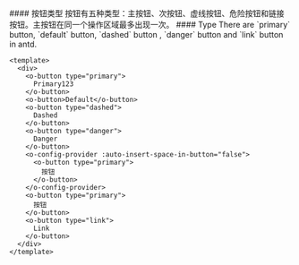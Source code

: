 <cn>
#### 按钮类型
按钮有五种类型：主按钮、次按钮、虚线按钮、危险按钮和链接按钮。主按钮在同一个操作区域最多出现一次。
</cn>

<us>
#### Type
There are `primary` button, `default` button, `dashed` button , `danger` button and `link` button in antd.
</us>

```vue
<template>
  <div>
    <o-button type="primary">
      Primary123
    </o-button>
    <o-button>Default</o-button>
    <o-button type="dashed">
      Dashed
    </o-button>
    <o-button type="danger">
      Danger
    </o-button>
    <o-config-provider :auto-insert-space-in-button="false">
      <o-button type="primary">
        按钮
      </o-button>
    </o-config-provider>
    <o-button type="primary">
      按钮
    </o-button>
    <o-button type="link">
      Link
    </o-button>
  </div>
</template>
```
